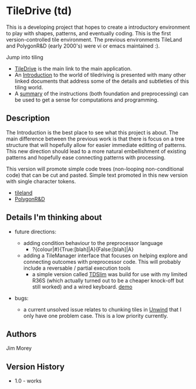 # TileDrive (td) 
This is a developing project that hopes to create a introductory environment to play with shapes, patterns, and eventually coding. This is the first version-controlled tile environment. The previous environments 
TileLand and PolygonR&D (early 2000's) were vi or emacs maintained :).

Jump into tiling
* [TileDrive](./TileDrive.html) is the main link to the main application.
* An [Introduction](./TDIntro.html) to the world of tiledriving is presented with many other linked documents that address some of the details and subtleties of this tiling world.
* A [summary](./TileDriveCoding.html#summary) of the instructions (both foundation and preprocessing) can be used to get a sense for computations and programming.

## Description
The Introduction is the best place to see what this project is about. 
The main difference between the previous work is that there is focus on a tree structure that will hopefully allow for easier immediate editting of patterns.  This new direction should lead to a more natural embellishment of existing patterns and hopefully ease connecting patterns with processing.

This version will promote simple code trees (non-looping non-conditional code) that can be cut and pasted. Simple text promoted in this new version with single character tokens. 
* [tileland](https://jimmorey.com/tl/tileland.html)
* [PolygonR&D](https://jimmorey.com/legacy/legacy.html)

## Details I'm thinking about

* future directions:
    * adding condition behaviour to the preprocessor language
        * ?{colour\|#}{True:[blah]\|A}{False:[blah]\|A}
    * adding a TileManager interface that focuses on helping explore and connecting outcomes with preprocessor code. This will probably include a reversable / partial execution tools
        * a simple version called [TDSlim](./TDSlim.html) was build for use with my limited R36S (which actually turned out to be a cheaper knock-off but still worked) and a wired keyboard. [demo](https://www.youtube.com/watch?v=Y2YO72a_l3g)

* bugs:
    * a current unsolved issue relates to chunking tiles in [Unwind](./Unwind.html) that I only have one problem case.  This is a low priority currently.

## Authors
Jim Morey 

## Version History
* 1.0 - works